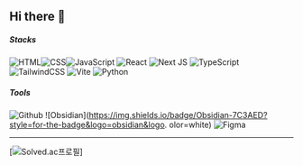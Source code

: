 ## Hi there 👋

##### Stacks

![HTML](https://img.shields.io/badge/HTML-E34F26?style=for-the-badge&logo=html5&logoColor=white)![CSS](https://img.shields.io/badge/CSS-663399?style=for-the-badge&logo=css3&logoColor=white)![JavaScript](https://img.shields.io/badge/JavaScript-F7DF1E?style=for-the-badge&logo=javascript&logoColor=black)
![React](https://img.shields.io/badge/react-%2320232a.svg?style=for-the-badge&logo=react&logoColor=%2361DAFB) ![Next JS](https://img.shields.io/badge/Next-black?style=for-the-badge&logo=next.js&logoColor=white)
![TypeScript](https://img.shields.io/badge/typescript-%23007ACC.svg?style=for-the-badge&logo=typescript&logoColor=white)
![TailwindCSS](https://img.shields.io/badge/tailwindcss-%2338B2AC.svg?style=for-the-badge&logo=tailwind-css&logoColor=white)
![Vite](https://img.shields.io/badge/vite-%23646CFF.svg?style=for-the-badge&logo=vite&logoColor=white)
![Python](https://img.shields.io/badge/python-3670A0?style=for-the-badge&logo=python&logoColor=ffdd54)

##### Tools

![Github](https://img.shields.io/badge/GitHub-181717?style=for-the-badge&logo=github&logoColor=white) ![Obsidian](https://img.shields.io/badge/Obsidian-7C3AED?style=for-the-badge&logo=obsidian&logo. olor=white) ![Figma](https://img.shields.io/badge/figma-F24E1E?style=for-the-badge&logo=figma&logoColor=white)

---

[![Solved.ac프로필](http://mazassumnida.wtf/api/v2/generate_badge?boj=jijohn1)]
